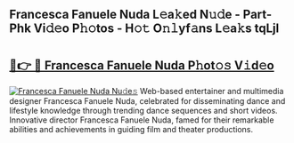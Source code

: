 ## Francesca Fanuele Nuda L𝚎a𝚔ed N𝚞𝚍e - Part-Phk Vi𝚍𝚎o P𝚑𝚘tos - H𝚘𝚝 O𝚗𝚕yf𝚊ns L𝚎a𝚔s tqLjl

# <h2><a href="http://kf6ppq.oniu.top/?m=Francesca+Fanuele+Nuda">🔗👉 🔴 Francesca Fanuele Nuda P𝚑ot𝚘𝚜 V𝚒d𝚎o</a></h2>

[![Francesca Fanuele Nuda Nu𝚍e𝚜](https://i.imgur.com/0qMVB7G.gif)](http://kf6ppq.oniu.top/?m=Francesca+Fanuele+Nuda)
Web-based entertainer and multimedia designer Francesca Fanuele Nuda, celebrated for disseminating dance and lifestyle knowledge through trending dance sequences and short videos. Innovative director Francesca Fanuele Nuda, famed for their remarkable abilities and achievements in guiding film and theater productions.  
